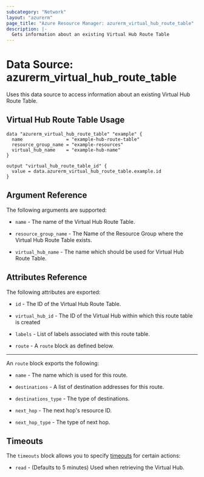 ```yaml
---
subcategory: "Network"
layout: "azurerm"
page_title: "Azure Resource Manager: azurerm_virtual_hub_route_table"
description: |-
  Gets information about an existing Virtual Hub Route Table
---
```


# Data Source: azurerm_virtual_hub_route_table

Uses this data source to access information about an existing Virtual Hub Route Table.

## Virtual Hub Route Table Usage

```hcl
data "azurerm_virtual_hub_route_table" "example" {
  name                = "example-hub-route-table"
  resource_group_name = "example-resources"
  virtual_hub_name    = "example-hub-name"
}

output "virtual_hub_route_table_id" {
  value = data.azurerm_virtual_hub_route_table.example.id
}
```

## Argument Reference

The following arguments are supported:

* `name` - The name of the Virtual Hub Route Table.

* `resource_group_name` - The Name of the Resource Group where the Virtual Hub Route Table exists.
*  `virtual_hub_name` - The name which should be used for Virtual Hub Route Table.

## Attributes Reference

The following attributes are exported:

* `id` - The ID of the Virtual Hub Route Table.

* `virtual_hub_id` - The ID of the Virtual Hub within which this route table is created

* `labels` - List of labels associated with this route table.

* `route` - A `route` block as defined below.

---

An `route` block exports the following:

* `name` - The name which is used for this route.

* `destinations` - A list of destination addresses for this route.

* `destinations_type` - The type of destinations.

* `next_hop` - The next hop's resource ID.

* `next_hop_type` - The type of next hop.

## Timeouts

The `timeouts` block allows you to specify [timeouts](https://www.terraform.io/language/resources/syntax#operation-timeouts) for certain actions:

* `read` - (Defaults to 5 minutes) Used when retrieving the Virtual Hub.
